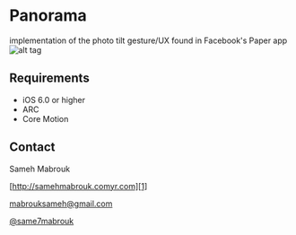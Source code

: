 Panorama
========

implementation of the photo tilt gesture/UX found in Facebook's Paper app
![alt tag](http://s3.jt.io/tilt.gif)


Requirements
----------
* iOS 6.0 or higher
* ARC
* Core Motion

Contact
----------

Sameh Mabrouk
  
[http://samehmabrouk.comyr.com][1]

[mabrouksameh@gmail.com][2]

[@same7mabrouk][3] 

  [1]: http://samehmabrouk.comyr.com
  [2]: mailto:mabrouksameh@gmail.com
  [3]: http://twitter.com/same7mabrouk
